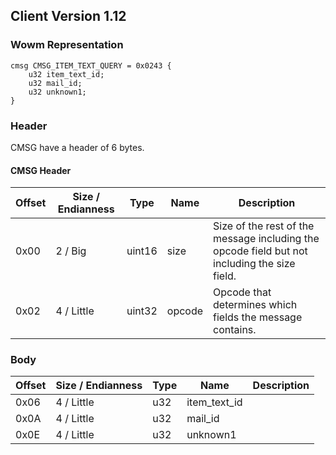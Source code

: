 ## Client Version 1.12

### Wowm Representation
```rust,ignore
cmsg CMSG_ITEM_TEXT_QUERY = 0x0243 {
    u32 item_text_id;    
    u32 mail_id;    
    u32 unknown1;    
}

```
### Header
CMSG have a header of 6 bytes.

#### CMSG Header
| Offset | Size / Endianness | Type   | Name   | Description |
| ------ | ----------------- | ------ | ------ | ----------- |
| 0x00   | 2 / Big           | uint16 | size   | Size of the rest of the message including the opcode field but not including the size field.|
| 0x02   | 4 / Little        | uint32 | opcode | Opcode that determines which fields the message contains.|
### Body
| Offset | Size / Endianness | Type | Name | Description |
| ------ | ----------------- | ---- | ---- | ----------- |
| 0x06 | 4 / Little | u32 | item_text_id |  |
| 0x0A | 4 / Little | u32 | mail_id |  |
| 0x0E | 4 / Little | u32 | unknown1 |  |
